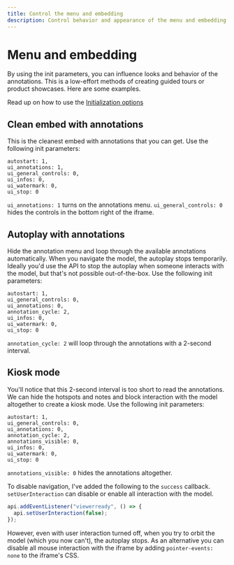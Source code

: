```yaml
---
title: Control the menu and embedding
description: Control behavior and appearance of the menu and embedding with the Sketchfab API
---
```


<script setup>
import CodePenEmbed from '../../components/CodePenEmbed.vue'
</script>

# Menu and embedding

By using the init parameters, you can influence looks and behavior of the annotations. This is a low-effort methods of creating guided tours or product showcases. Here are some examples.

Read up on how to use the [Initialization options](/guide/model-loading/initialization-options)

## Clean embed with annotations

This is the cleanest embed with annotations that you can get. Use the following init parameters:

```js{2-3}
autostart: 1,
ui_annotations: 1,
ui_general_controls: 0,
ui_infos: 0,
ui_watermark: 0,
ui_stop: 0
```

`ui_annotations: 1` turns on the annotations menu. `ui_general_controls: 0` hides the controls in the bottom right of the iframe.

<CodePenEmbed id="gOZKqzM/4a13fa9ba278aca30322e86269d7952e" tab="result" />

## Autoplay with annotations

Hide the annotation menu and loop through the available annotations automatically. When you navigate the model, the autoplay stops temporarily. Ideally you'd use the API to stop the autoplay when someone interacts with the model, but that's not possible out-of-the-box. Use the following init parameters:

```js{3-4}
autostart: 1,
ui_general_controls: 0,
ui_annotations: 0,
annotation_cycle: 2,
ui_infos: 0,
ui_watermark: 0,
ui_stop: 0
```

`annotation_cycle: 2` will loop through the annotations with a 2-second interval.

<CodePenEmbed id="oNJymVg/1ba3ce665306a688987206688bb202c0" tab="result" />

## Kiosk mode

You'll notice that this 2-second interval is too short to read the annotations. We can hide the hotspots and notes and block interaction with the model altogether to create a kiosk mode. Use the following init parameters:

```js{5}
autostart: 1,
ui_general_controls: 0,
ui_annotations: 0,
annotation_cycle: 2,
annotations_visible: 0,
ui_infos: 0,
ui_watermark: 0,
ui_stop: 0
```

<CodePenEmbed id="gOZKEpR/332b3a6c586f9a17845b783e981d74a4" tab="result" />

`annotations_visible: 0` hides the annotations altogether.

To disable navigation, I've added the following to the `success` callback. `setUserInteraction` can disable or enable all interaction with the model.

```js
api.addEventListener("viewerready", () => {
  api.setUserInteraction(false);
});
```

However, even with user interaction turned off, when you try to orbit the model (which you now can't), the autoplay stops. As an alternative you can disable all mouse interaction with the iframe by adding `pointer-events: none` to the iframe's CSS.